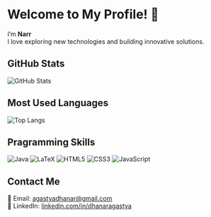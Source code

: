 # Welcome to My Profile! 👋

I’m **Narr**  
I love exploring new technologies and building innovative solutions.

## GitHub Stats
![GitHub Stats](https://github-readme-stats.vercel.app/api?username=agastyaa-nar&show_icons=true&theme=dark)

## Most Used Languages
![Top Langs](https://github-readme-stats.vercel.app/api/top-langs/?username=agastyaa-nar&langs_count=5&layout=compact&theme=dark&hide=typescript)

## Pragramming Skills
![Java](https://img.shields.io/badge/java-%23ED8B00.svg?style=for-the-badge&logo=openjdk&logoColor=white) 
![LaTeX](https://img.shields.io/badge/latex-%23008080.svg?style=for-the-badge&logo=latex&logoColor=white)
![HTML5](https://img.shields.io/badge/html5-%23E34F26.svg?style=for-the-badge&logo=html5&logoColor=white) 
![CSS3](https://img.shields.io/badge/css3-%231572B6.svg?style=for-the-badge&logo=css3&logoColor=white)
![JavaScript](https://img.shields.io/badge/JavaScript-F7DF1E?style=for-the-badge&logo=javascript&logoColor=black)





## Contact Me
📧 Email: agastyadhanar@gmail.com  
🔗 LinkedIn: [linkedin.com/in/dhanaragastya](https://www.linkedin.com/in/dhanaragastya)
